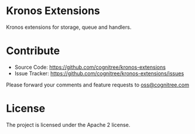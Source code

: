 # Kronos Extensions
Kronos extensions for storage, queue and handlers.

# Contribute

- Source Code: https://github.com/cognitree/kronos-extensions
- Issue Tracker: https://github.com/cognitree/kronos-extensions/issues

Please forward your comments and feature requests to oss@cognitree.com

# License

The project is licensed under the Apache 2 license.
